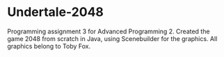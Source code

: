 # Undertale-2048
Programming assignment 3 for Advanced Programming 2. Created the game 2048 from scratch in Java, using Scenebuilder for the graphics. All graphics belong to Toby Fox.
